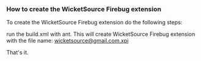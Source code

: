 ### How to create the WicketSource Firebug extension

To create the  WicketSource Firebug extension do the following steps:

run the build.xml with ant. This will create  WicketSource Firebug extension with the file name: wicketsource@gmail.com.xpi

That's it.


